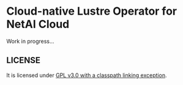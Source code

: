 # Cloud-native Lustre Operator for NetAI Cloud

Work in progress...

## LICENSE

It is licensed under [GPL v3.0 with a classpath linking exception](LICENSE).
